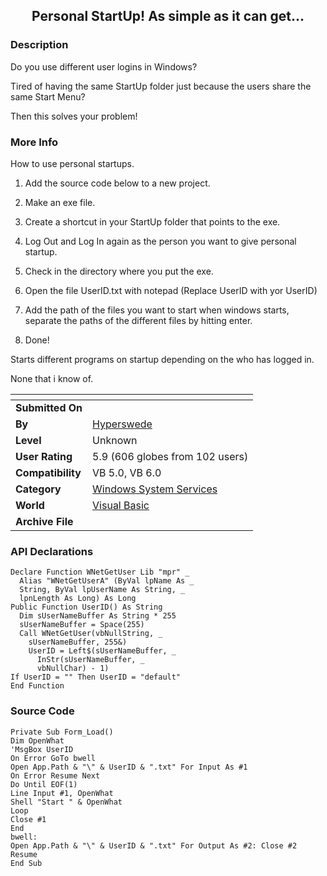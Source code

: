 ﻿<div align="center">

## Personal StartUp\! As simple as it can get\.\.\.


</div>

### Description

Do you use different user logins in Windows?

Tired of having the same StartUp folder just because the users share the same Start Menu?

Then this solves your problem!
 
### More Info
 
How to use personal startups.

1) Add the source code below to a new project.

2) Make an exe file.

3) Create a shortcut in your StartUp folder that points to the exe.

4) Log Out and Log In again as the person you want to give personal startup.

5) Check in the directory where you put the exe.

6) Open the file UserID.txt with notepad (Replace UserID with yor UserID)

7) Add the path of the files you want to start when windows starts, separate the paths of the different files by hitting enter.

8) Done!

Starts different programs on startup depending on the who has logged in.

None that i know of.


<span>             |<span>
---                |---
**Submitted On**   |
**By**             |[Hyperswede](https://github.com/Planet-Source-Code/PSCIndex/blob/master/ByAuthor/hyperswede.md)
**Level**          |Unknown
**User Rating**    |5.9 (606 globes from 102 users)
**Compatibility**  |VB 5\.0, VB 6\.0
**Category**       |[Windows System Services](https://github.com/Planet-Source-Code/PSCIndex/blob/master/ByCategory/windows-system-services__1-35.md)
**World**          |[Visual Basic](https://github.com/Planet-Source-Code/PSCIndex/blob/master/ByWorld/visual-basic.md)
**Archive File**   |[](https://github.com/Planet-Source-Code/hyperswede-personal-startup-as-simple-as-it-can-get__1-2047/archive/master.zip)

### API Declarations

```
Declare Function WNetGetUser Lib "mpr" _
  Alias "WNetGetUserA" (ByVal lpName As _
  String, ByVal lpUserName As String, _
  lpnLength As Long) As Long
Public Function UserID() As String
  Dim sUserNameBuffer As String * 255
  sUserNameBuffer = Space(255)
  Call WNetGetUser(vbNullString, _
    sUserNameBuffer, 255&)
    UserID = Left$(sUserNameBuffer, _
      InStr(sUserNameBuffer, _
      vbNullChar) - 1)
If UserID = "" Then UserID = "default"
End Function
```


### Source Code

```
Private Sub Form_Load()
Dim OpenWhat
'MsgBox UserID
On Error GoTo bwell
Open App.Path & "\" & UserID & ".txt" For Input As #1
On Error Resume Next
Do Until EOF(1)
Line Input #1, OpenWhat
Shell "Start " & OpenWhat
Loop
Close #1
End
bwell:
Open App.Path & "\" & UserID & ".txt" For Output As #2: Close #2
Resume
End Sub
```

